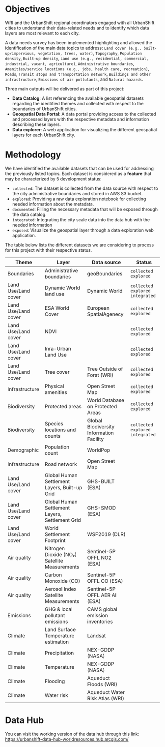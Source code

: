 # Objectives

WRI and the UrbanShift regional coordinators engaged with all UrbanShift cities to understand their data-related needs and to identify which data layers are most relevant to each city. 

A data needs survey has been implemented highlighting and allowed the identification of the main data topics to address: `Land cover (e.g., built-up/impervious, vegetation, trees, water)`, `Topography`, `Population density`, `Built-up density`, `Land use (e.g., residential, commercial, industrial, vacant, agriculture)`, `Administrative boundaries`, `Amenities/service locations (e.g., jobs, health care, recreation)`, `Roads`, `Transit stops and transportation network`, `Buildings and other infrastructure`, `Emissions of air pollutants`, and `Natural hazards`.

Three main outputs will be delivered as part of this project:

- **Data Catalog**: A list referencing the available geospatial datasets regarding the identified themes and collected with respect to the boundaries of UrbanShift cities.
- **Geospatial Data Portal**: A data portal providing access to the collected and processed layers with the respective metadata and information describing these layers.
- **Data explorer**: A web application for visualizing the different geospatial layers for each UrbanShift city.

# Methodology

We have identified the available datasets that can be used for addressing the previously listed topics. Each dataset is considered as a **feature** that may be characterized by 5 development status:

- `collected`: The dataset is collected from the data source with respect to the city administrative boundaries and stored in AWS S3 bucket.
- `explored`: Providing a raw data exploration notebook for collecting needed information about the metadata.
- `documented`: Filling the necessary metadata that will be exposed through the data catalog.
- `integrated`: Integrating the city scale data into the data hub with the needed information
- `exposed`: Visualize the geospatial layer through a data exploration web application.

The table below lists the different datasets we are considering to process for this project with their respective status.

| Theme | Layer | Data source | Status | 
| ---- |---- |---- | ---- |
| Boundaries | Administrative boundaries | geoBoundaries | `collected` `explored` |
| Land Use/Land cover | Dynamic World land use | Dynamic World | `collected` `explored` `integrated` |
| Land Use/Land cover | ESA World Cover | European SpatialAgenecy | `collected` `explored` |
| Land Use/Land cover | NDVI | | `collected` `explored` |
| Land Use/Land cover | Inra-Urban Land Use | | `collected` `explored` |
| Land Use/Land cover | Tree cover | Tree Outside of Forst (WRI) | `collected` `explored` |
| Infrastructure | Physical amenities | Open Street Map | `collected` `explored` |
| Biodiversity | Protected areas | World Database on Protected Areas | `collected` `explored` |
| Biodiversity | Species locations and counts | Global Biodiversity Information Facility | `collected` `explored` `integrated` |
| Demographic | Population count | WorldPop |  |
| Infrastructure | Road network | Open Street Map |  |
| Land Use/Land cover | Global Human Settlement Layers, Built-up Grid | GHS-BUILT (ESA) |  |
| Land Use/Land cover | Global Human Settlement Layers, Settlement Grid  | GHS-SMOD (ESA) |  |
| Land Use/Land cover | World Settlement Footprint  | WSF2019 (DLR) |  |
| Air quality | Nitrogen Dioxide (NO₂) Satellite Measurements  | Sentinel-5P OFFL NO2 (ESA) |  |
| Air quality | Carbon Monoxide (CO)   | Sentinel-5P OFFL CO (ESA) |  |
| Air quality | Aerosol Index Satellite Measurements  | Sentinel-5P OFFL AER AI (ESA) |  |
| Emissions | GHG & local pollutant emissions  | CAMS global emission inventories |  |
| Climate | Land Surface Temperature estimation | Landsat |  |
| Climate | Precipitation | NEX-GDDP (NASA) |  |
| Climate | Temperature | NEX-GDDP  (NASA) |  |
| Climate | Flooding | Aqueduct Floods  (WRI) |  |
| Climate | Water risk | Aqueduct Water Risk Atlas  (WRI) |  |

# Data Hub

You can visit the working version of the data hub through this link: https://urbanshift-data-hub-worldresources.hub.arcgis.com/


